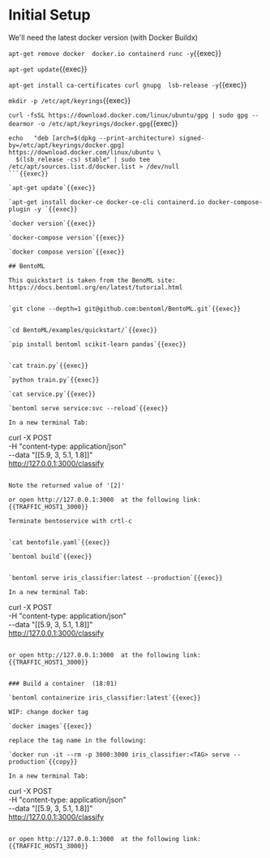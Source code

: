 
# Initial Setup

We'll need the latest docker version (with Docker Buildx)


`apt-get remove docker  docker.io containerd runc -y`{{exec}}   

`apt-get update`{{exec}}   

`apt-get install ca-certificates curl gnupg  lsb-release -y`{{exec}}   

`mkdir -p /etc/apt/keyrings`{{exec}}   

`curl -fsSL https://download.docker.com/linux/ubuntu/gpg | sudo gpg --dearmor -o /etc/apt/keyrings/docker.gpg`{{exec}}   

```
echo   "deb [arch=$(dpkg --print-architecture) signed-by=/etc/apt/keyrings/docker.gpg] https://download.docker.com/linux/ubuntu \
  $(lsb_release -cs) stable" | sudo tee /etc/apt/sources.list.d/docker.list > /dev/null
```{{exec}}   

`apt-get update`{{exec}}   

`apt-get install docker-ce docker-ce-cli containerd.io docker-compose-plugin -y `{{exec}}   

`docker version`{{exec}}   

`docker-compose version`{{exec}}   

`docker compose version`{{exec}}

## BentoML

This quickstart is taken from the BenoML site: https://docs.bentoml.org/en/latest/tutorial.html


`git clone --depth=1 git@github.com:bentoml/BentoML.git`{{exec}}


`cd BentoML/examples/quickstart/`{{exec}}

`pip install bentoml scikit-learn pandas`{{exec}}


`cat train.py`{{exec}}

`python train.py`{{exec}}

`cat service.py`{{exec}}

`bentoml serve service:svc --reload`{{exec}}

In a new terminal Tab:

```
curl -X POST \
   -H "content-type: application/json" \
   --data "[[5.9, 3, 5.1, 1.8]]" \
   http://127.0.0.1:3000/classify
```{{exec}}

Note the returned value of '[2]'

or open http://127.0.0.1:3000  at the following link:
{{TRAFFIC_HOST1_3000}}

Terminate bentoservice with crtl-c


`cat bentofile.yaml`{{exec}}

`bentoml build`{{exec}}


`bentoml serve iris_classifier:latest --production`{{exec}}

In a new terminal Tab:

```
curl -X POST \
   -H "content-type: application/json" \
   --data "[[5.9, 3, 5.1, 1.8]]" \
   http://127.0.0.1:3000/classify
```{{exec}}

or open http://127.0.0.1:3000  at the following link:
{{TRAFFIC_HOST1_3000}}


### Build a container  (18:01)

`bentoml containerize iris_classifier:latest`{{exec}}

WIP: change docker tag

`docker images`{{exec}}

replace the tag name in the following:

`docker run -it --rm -p 3000:3000 iris_classifier:<TAG> serve --production`{{copy}}

In a new terminal Tab:

```
curl -X POST \
   -H "content-type: application/json" \
   --data "[[5.9, 3, 5.1, 1.8]]" \
   http://127.0.0.1:3000/classify
```{{exec}}

or open http://127.0.0.1:3000  at the following link:
{{TRAFFIC_HOST1_3000}}

